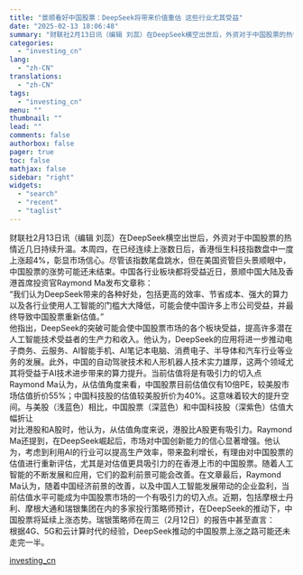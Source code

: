 ```yaml
---
title: "景顺看好中国股票：DeepSeek将带来价值重估 这些行业尤其受益"
date: "2025-02-13 18:06:48"
summary: "财联社2月13日讯（编辑 刘蕊）在DeepSeek横空出世后，外资对于中国股票的热情近几日持续升温..."
categories:
  - "investing_cn"
lang:
  - "zh-CN"
translations:
  - "zh-CN"
tags:
  - "investing_cn"
menu: ""
thumbnail: ""
lead: ""
comments: false
authorbox: false
pager: true
toc: false
mathjax: false
sidebar: "right"
widgets:
  - "search"
  - "recent"
  - "taglist"
---
```


财联社2月13日讯（编辑 刘蕊）在DeepSeek横空出世后，外资对于中国股票的热情近几日持续升温。本周四，在已经连续上涨数日后，香港恒生科技指数盘中一度上涨超4%，彰显市场信心。尽管该指数尾盘跳水，但在美国资管巨头景顺眼中，中国股票的涨势可能还未结束。中国各行业板块都将受益近日，景顺中国大陆及香港首席投资官Raymond Ma发布文章称：  
“我们认为DeepSeek带来的各种好处，包括更高的效率、节省成本、强大的算力以及各行业使用人工智能的门槛大大降低，可能会使中国许多上市公司受益，并最终导致中国股票重新估值。”  
他指出，DeepSeek的突破可能会使中国股票市场的各个板块受益，提高许多潜在人工智能技术受益者的生产力和收入。他认为，DeepSeek的应用将进一步推动电子商务、云服务、AI智能手机、AI笔记本电脑、消费电子、半导体和汽车行业等业务的发展。此外，中国的自动驾驶技术和人形机器人技术实力雄厚，这两个领域尤其将受益于AI技术进步带来的算力提升。当前估值将是有吸引力的切入点Raymond Ma认为，从估值角度来看，中国股票目前估值仅有10倍PE，较美股市场估值折价55%；中国科技股的估值较美股折价为40%。这意味着较大的提升空间。与美股（浅蓝色）相比，中国股票（深蓝色）和中国科技股（深紫色）估值大幅折让  
对比港股和A股时，他认为，从估值角度来说，港股比A股更有吸引力。Raymond Ma还提到，在DeepSeek崛起后，市场对中国创新能力的信心显著增强。他认为，考虑到利用AI的行业可以提高生产效率，带来盈利增长，有理由对中国股票的估值进行重新评估，尤其是对估值更具吸引力的在香港上市的中国股票。随着人工智能的不断发展和应用，它们的盈利前景可能会改善。在文章最后，Raymond Ma认为，随着中国经济前景的改善，以及中国人工智能发展带动的企业盈利，当前估值水平可能成为中国股票市场的一个有吸引力的切入点。近期，包括摩根士丹利、摩根大通和瑞银集团在内的多家投行策略师预计，在DeepSeek的推动下，中国股票将延续上涨态势。瑞银策略师在周三（2月12日）的报告中甚至直言：  
根据4G、5G和云计算时代的经验，DeepSeek推动的中国股票上涨之路可能还未走完一半。

[investing_cn](https://cn.investing.com/news/stock-market-news/article-2669896)
